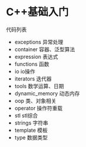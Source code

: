 # C++基础入门

代码列表

- exceptions 异常处理
- container 容器、泛型算法
- expression 表达式
- functions 函数
- io io操作
- iterators 迭代器
- tools 数学运算、日期
- dynamic_memory 动态内存
- oop 类、对象相关
- operator 操作符重载
- stl stl综合
- strings 字符串
- template 模板
- type 数据类型
